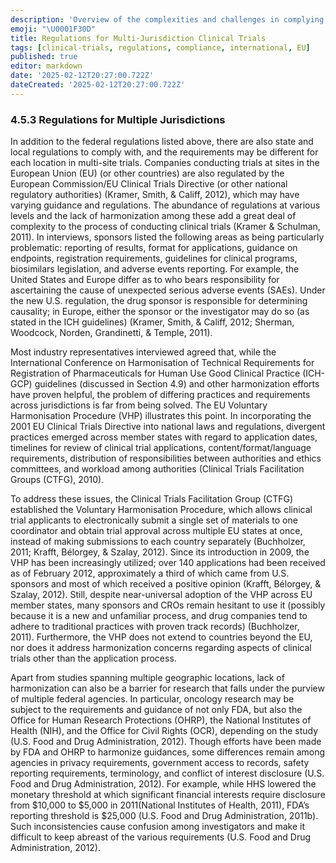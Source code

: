 ```yaml
---
description: 'Overview of the complexities and challenges in complying with regulations for clinical trials across multiple jurisdictions, including federal, state, local, and international requirements.'
emoji: "\U0001F30D"
title: Regulations for Multi-Jurisdiction Clinical Trials
tags: [clinical-trials, regulations, compliance, international, EU]
published: true
editor: markdown
date: '2025-02-12T20:27:00.722Z'
dateCreated: '2025-02-12T20:27:00.722Z'
---
```

### 4.5.3 Regulations for Multiple Jurisdictions

In addition to the federal regulations listed above, there are also state and local regulations to comply with, and the requirements may be different for each location in multi-site trials. Companies conducting trials at sites in the European Union (EU) (or other countries) are also regulated by the European Commission/EU Clinical Trials Directive (or other national regulatory authorities) (Kramer, Smith, & Califf, 2012), which may have varying guidance and regulations. The abundance of regulations at various levels and the lack of harmonization among these add a great deal of complexity to the process of conducting clinical trials (Kramer & Schulman, 2011). In interviews, sponsors listed the following areas as being particularly problematic: reporting of results, format for applications, guidance on endpoints, registration requirements, guidelines for clinical programs, biosimilars legislation, and adverse events reporting. For example, the United States and Europe differ as to who bears responsibility for ascertaining the cause of unexpected serious adverse events (SAEs). Under the new U.S. regulation, the drug sponsor is responsible for determining causality; in Europe, either the sponsor or the investigator may do so (as stated in the ICH guidelines) (Kramer, Smith, & Califf, 2012; Sherman, Woodcock, Norden, Grandinetti, & Temple, 2011).

Most industry representatives interviewed agreed that, while the International Conference on Harmonisation of Technical Requirements for Registration of Pharmaceuticals for Human Use Good Clinical Practice (ICH-GCP) guidelines (discussed in Section 4.9) and other harmonization efforts have proven helpful, the problem of differing practices and requirements across jurisdictions is far from being solved. The EU Voluntary Harmonisation Procedure (VHP) illustrates this point. In incorporating the 2001 EU Clinical Trials Directive into national laws and regulations, divergent practices emerged across member states with regard to application dates, timelines for review of clinical trial applications, content/format/language requirements, distribution of responsibilities between authorities and ethics committees, and workload among authorities (Clinical Trials Facilitation Groups (CTFG), 2010).

To address these issues, the Clinical Trials Facilitation Group (CTFG) established the Voluntary Harmonisation Procedure, which allows clinical trial applicants to electronically submit a single set of materials to one coordinator and obtain trial approval across multiple EU states at once, instead of making submissions to each country separately (Buchholzer, 2011; Krafft, Bélorgey, & Szalay, 2012). Since its introduction in 2009, the VHP has been increasingly utilized; over 140 applications had been received as of February 2012, approximately a third of which came from U.S. sponsors and most of which received a positive opinion (Krafft, Bélorgey, & Szalay, 2012). Still, despite near-universal adoption of the VHP across EU member states, many sponsors and CROs remain hesitant to use it (possibly because it is a new and unfamiliar process, and drug companies tend to adhere to traditional practices with proven track records) (Buchholzer, 2011). Furthermore, the VHP does not extend to countries beyond the EU, nor does it address harmonization concerns regarding aspects of clinical trials other than the application process.

Apart from studies spanning multiple geographic locations, lack of harmonization can also be a barrier for research that falls under the purview of multiple federal agencies. In particular, oncology research may be subject to the requirements and guidance of not only FDA, but also the Office for Human Research Protections (OHRP), the National Institutes of Health (NIH), and the Office for Civil Rights (OCR), depending on the study (U.S. Food and Drug Administration, 2012). Though efforts have been made by FDA and OHRP to harmonize guidances, some differences remain among agencies in privacy requirements, government access to records, safety reporting requirements, terminology, and conflict of interest disclosure (U.S. Food and Drug Administration, 2012). For example, while HHS lowered the monetary threshold at which significant financial interests require disclosure from $10,000 to $5,000 in 2011(National Institutes of Health, 2011), FDA’s reporting threshold is $25,000 (U.S. Food and Drug Administration, 2011b). Such inconsistencies cause confusion among investigators and make it difficult to keep abreast of the various requirements (U.S. Food and Drug Administration, 2012).

#
